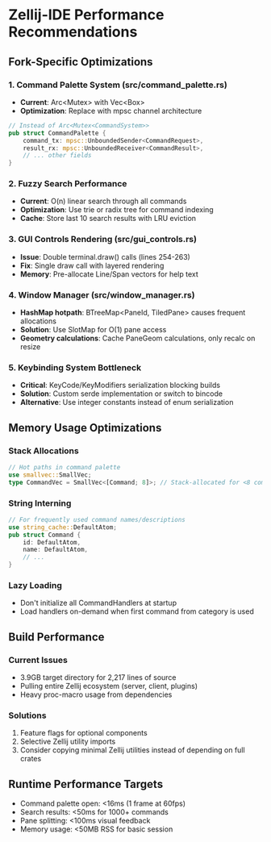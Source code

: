 # Zellij-IDE Performance Recommendations

## Fork-Specific Optimizations

### 1. Command Palette System (src/command_palette.rs)
- **Current**: Arc<Mutex<CommandSystem>> with Vec<Box<dyn CommandHandler>>
- **Optimization**: Replace with mpsc channel architecture
```rust
// Instead of Arc<Mutex<CommandSystem>>
pub struct CommandPalette {
    command_tx: mpsc::UnboundedSender<CommandRequest>,
    result_rx: mpsc::UnboundedReceiver<CommandResult>,
    // ... other fields
}
```

### 2. Fuzzy Search Performance
- **Current**: O(n) linear search through all commands
- **Optimization**: Use trie or radix tree for command indexing
- **Cache**: Store last 10 search results with LRU eviction

### 3. GUI Controls Rendering (src/gui_controls.rs)
- **Issue**: Double terminal.draw() calls (lines 254-263)
- **Fix**: Single draw call with layered rendering
- **Memory**: Pre-allocate Line/Span vectors for help text

### 4. Window Manager (src/window_manager.rs)
- **HashMap hotpath**: BTreeMap<PaneId, TiledPane> causes frequent allocations
- **Solution**: Use SlotMap for O(1) pane access
- **Geometry calculations**: Cache PaneGeom calculations, only recalc on resize

### 5. Keybinding System Bottleneck
- **Critical**: KeyCode/KeyModifiers serialization blocking builds
- **Solution**: Custom serde implementation or switch to bincode
- **Alternative**: Use integer constants instead of enum serialization

## Memory Usage Optimizations

### Stack Allocations
```rust
// Hot paths in command palette
use smallvec::SmallVec;
type CommandVec = SmallVec<[Command; 8]>; // Stack-allocated for <8 commands
```

### String Interning
```rust
// For frequently used command names/descriptions
use string_cache::DefaultAtom;
pub struct Command {
    id: DefaultAtom,
    name: DefaultAtom,
    // ...
}
```

### Lazy Loading
- Don't initialize all CommandHandlers at startup
- Load handlers on-demand when first command from category is used

## Build Performance

### Current Issues
- 3.9GB target directory for 2,217 lines of source
- Pulling entire Zellij ecosystem (server, client, plugins)
- Heavy proc-macro usage from dependencies

### Solutions
1. Feature flags for optional components
2. Selective Zellij utility imports
3. Consider copying minimal Zellij utilities instead of depending on full crates

## Runtime Performance Targets
- Command palette open: <16ms (1 frame at 60fps)
- Search results: <50ms for 1000+ commands
- Pane splitting: <100ms visual feedback
- Memory usage: <50MB RSS for basic session
